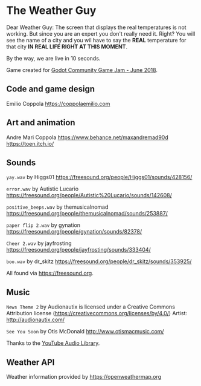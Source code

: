 # The Weather Guy

Dear Weather Guy:
The screen that displays the real temperatures is not working. But since you are an expert you don't really need it. Right?
You will see the name of a city and you wil have to say the **REAL** temperature for that city **IN REAL LIFE RIGHT AT THIS MOMENT**.

By the way, we are live in 10 seconds.

Game created for [Godot Community Game Jam - June 2018](https://itch.io/jam/godotjam062018). 

## Code and game design
Emilio Coppola https://coppolaemilio.com

## Art and animation
Andre Mari Coppola https://www.behance.net/maxandremad90d
https://toen.itch.io/

## Sounds

`yay.wav` by Higgs01 https://freesound.org/people/Higgs01/sounds/428156/

`error.wav` by Autistic Lucario https://freesound.org/people/Autistic%20Lucario/sounds/142608/

`positive_beeps.wav` by themusicalnomad https://freesound.org/people/themusicalnomad/sounds/253887/

`paper flip 2.wav` by gynation https://freesound.org/people/gynation/sounds/82378/

`Cheer 2.wav` by jayfrosting https://freesound.org/people/jayfrosting/sounds/333404/

`boo.wav` by dr_skitz https://freesound.org/people/dr_skitz/sounds/353925/

All found via https://freesound.org.

## Music

`News Theme 2` by Audionautix is licensed under a Creative Commons Attribution license (https://creativecommons.org/licenses/by/4.0/)
Artist: http://audionautix.com/

`See You Soon` by Otis McDonald http://www.otismacmusic.com/

Thanks to the [YouTube Audio Library](https://www.youtube.com/audiolibrary/music).

## Weather API
Weather information provided by https://openweathermap.org